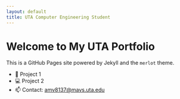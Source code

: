 ```yaml
---
layout: default
title: UTA Computer Engineering Student
---
```


# Welcome to My UTA Portfolio

This is a GitHub Pages site powered by Jekyll and the `merlot` theme.

- 🔧 Project 1
- 💻 Project 2
- 📫 Contact: amv8137@mavs.uta.edu
